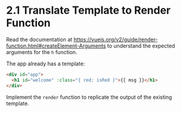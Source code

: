 # 2.1 Translate Template to Render Function

Read the documentation at https://vuejs.org/v2/guide/render-function.html#createElement-Arguments to understand the expected arguments for the `h` function.

The app already has a template:

``` html
<div id="app">
  <h1 id="welcome" :class="{ red: isRed }">{{ msg }}</h1>
</div>
```

Implement the `render` function to replicate the output of the existing template.
